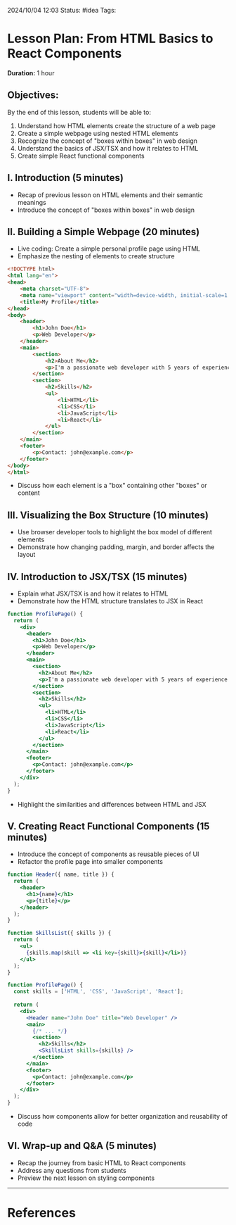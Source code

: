2024/10/04 12:03
Status: #idea
Tags:

# Lesson Plan: From HTML Basics to React Components

**Duration:** 1 hour

## Objectives:
By the end of this lesson, students will be able to:
1. Understand how HTML elements create the structure of a web page
2. Create a simple webpage using nested HTML elements
3. Recognize the concept of "boxes within boxes" in web design
4. Understand the basics of JSX/TSX and how it relates to HTML
5. Create simple React functional components

## I. Introduction (5 minutes)
- Recap of previous lesson on HTML elements and their semantic meanings
- Introduce the concept of "boxes within boxes" in web design

## II. Building a Simple Webpage (20 minutes)
- Live coding: Create a simple personal profile page using HTML
- Emphasize the nesting of elements to create structure

```html
<!DOCTYPE html>
<html lang="en">
<head>
    <meta charset="UTF-8">
    <meta name="viewport" content="width=device-width, initial-scale=1.0">
    <title>My Profile</title>
</head>
<body>
    <header>
        <h1>John Doe</h1>
        <p>Web Developer</p>
    </header>
    <main>
        <section>
            <h2>About Me</h2>
            <p>I'm a passionate web developer with 5 years of experience.</p>
        </section>
        <section>
            <h2>Skills</h2>
            <ul>
                <li>HTML</li>
                <li>CSS</li>
                <li>JavaScript</li>
                <li>React</li>
            </ul>
        </section>
    </main>
    <footer>
        <p>Contact: john@example.com</p>
    </footer>
</body>
</html>
```

- Discuss how each element is a "box" containing other "boxes" or content

## III. Visualizing the Box Structure (10 minutes)
- Use browser developer tools to highlight the box model of different elements
- Demonstrate how changing padding, margin, and border affects the layout

## IV. Introduction to JSX/TSX (15 minutes)
- Explain what JSX/TSX is and how it relates to HTML
- Demonstrate how the HTML structure translates to JSX in React

```jsx
function ProfilePage() {
  return (
    <div>
      <header>
        <h1>John Doe</h1>
        <p>Web Developer</p>
      </header>
      <main>
        <section>
          <h2>About Me</h2>
          <p>I'm a passionate web developer with 5 years of experience.</p>
        </section>
        <section>
          <h2>Skills</h2>
          <ul>
            <li>HTML</li>
            <li>CSS</li>
            <li>JavaScript</li>
            <li>React</li>
          </ul>
        </section>
      </main>
      <footer>
        <p>Contact: john@example.com</p>
      </footer>
    </div>
  );
}
```

- Highlight the similarities and differences between HTML and JSX

## V. Creating React Functional Components (15 minutes)
- Introduce the concept of components as reusable pieces of UI
- Refactor the profile page into smaller components

```jsx
function Header({ name, title }) {
  return (
    <header>
      <h1>{name}</h1>
      <p>{title}</p>
    </header>
  );
}

function SkillsList({ skills }) {
  return (
    <ul>
      {skills.map(skill => <li key={skill}>{skill}</li>)}
    </ul>
  );
}

function ProfilePage() {
  const skills = ['HTML', 'CSS', 'JavaScript', 'React'];
  
  return (
    <div>
      <Header name="John Doe" title="Web Developer" />
      <main>
        {/* ... */}
        <section>
          <h2>Skills</h2>
          <SkillsList skills={skills} />
        </section>
      </main>
      <footer>
        <p>Contact: john@example.com</p>
      </footer>
    </div>
  );
}
```

- Discuss how components allow for better organization and reusability of code

## VI. Wrap-up and Q&A (5 minutes)
- Recap the journey from basic HTML to React components
- Address any questions from students
- Preview the next lesson on styling components






---
# References
